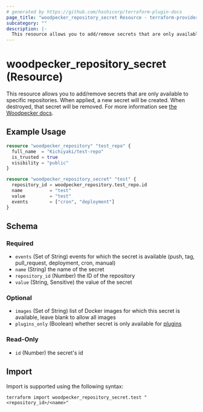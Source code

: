 ```yaml
---
# generated by https://github.com/hashicorp/terraform-plugin-docs
page_title: "woodpecker_repository_secret Resource - terraform-provider-woodpecker"
subcategory: ""
description: |-
  This resource allows you to add/remove secrets that are only available to specific repositories. When applied, a new secret will be created. When destroyed, that secret will be removed. For more information see the Woodpecker docs https://woodpecker-ci.org/docs/usage/secrets.
---
```


# woodpecker_repository_secret (Resource)

This resource allows you to add/remove secrets that are only available to specific repositories. When applied, a new secret will be created. When destroyed, that secret will be removed. For more information see [the Woodpecker docs](https://woodpecker-ci.org/docs/usage/secrets).

## Example Usage

```terraform
resource "woodpecker_repository" "test_repo" {
  full_name  = "Kichiyaki/test-repo"
  is_trusted = true
  visibility = "public"
}

resource "woodpecker_repository_secret" "test" {
  repository_id = woodpecker_repository.test_repo.id
  name          = "test"
  value         = "test"
  events        = ["cron", "deployment"]
}
```

<!-- schema generated by tfplugindocs -->
## Schema

### Required

- `events` (Set of String) events for which the secret is available (push, tag, pull_request, deployment, cron, manual)
- `name` (String) the name of the secret
- `repository_id` (Number) the ID of the repository
- `value` (String, Sensitive) the value of the secret

### Optional

- `images` (Set of String) list of Docker images for which this secret is available, leave blank to allow all images
- `plugins_only` (Boolean) whether secret is only available for [plugins](https://woodpecker-ci.org/docs/usage/plugins/plugins)

### Read-Only

- `id` (Number) the secret's id

## Import

Import is supported using the following syntax:

```shell
terraform import woodpecker_repository_secret.test "<repository_id>/<name>"
```
